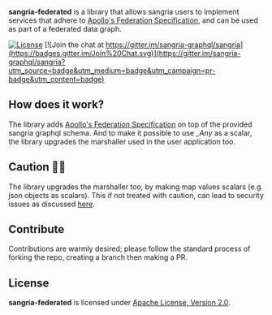 **sangria-federated** is a library that allows sangria users to implement services that adhere to 
[Apollo's Federation Specification](https://www.apollographql.com/docs/federation/federation-spec/),
and can be used as part of a federated data graph.

[![License](http://img.shields.io/:license-Apache%202-brightgreen.svg)](http://www.apache.org/licenses/LICENSE-2.0.txt)
[![Join the chat at https://gitter.im/sangria-graphql/sangria](https://badges.gitter.im/Join%20Chat.svg)](https://gitter.im/sangria-graphql/sangria?utm_source=badge&utm_medium=badge&utm_campaign=pr-badge&utm_content=badge)

## How does it work?

The library adds [Apollo's Federation Specification](https://www.apollographql.com/docs/federation/federation-spec/)
on top of the provided sangria graphql schema. And to make it possible to use *_Any* as a scalar,
the library upgrades the marshaller used in the user application too.

## Caution 🚨🚨

The library upgrades the marshaller too, by making map values scalars (e.g. json objects as 
scalars). This if not treated with caution, can lead to security issues as discussed [here](http://www.petecorey.com/blog/2017/06/12/graphql-nosql-injection-through-json-types/).

## Contribute

Contributions are warmly desired; please follow the standard process of forking the repo, creating a
branch then making a PR.

## License

**sangria-federated** is licensed under [Apache License, Version 2.0](http://www.apache.org/licenses/LICENSE-2.0).

